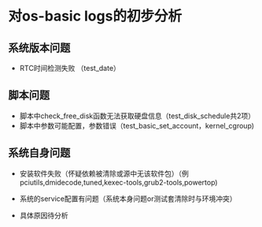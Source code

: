 # 对os-basic logs的初步分析

## 系统版本问题
- RTC时间检测失败 （test_date）

## 脚本问题
- 脚本中check_free_disk函数无法获取硬盘信息（test_disk_schedule共2项）
- 脚本中参数可能配置，参数错误（test_basic_set_account，kernel_cgroup)

## 系统自身问题
- 安装软件失败（怀疑依赖被清除或源中无该软件包）（例 pciutils,dmidecode,tuned,kexec-tools,grub2-tools,powertop)
- 系统的service配置有问题（系统本身问题or测试套清除时与环境冲突）


- 具体原因待分析
